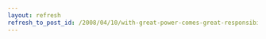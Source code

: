 ```yaml
---
layout: refresh
refresh_to_post_id: /2008/04/10/with-great-power-comes-great-responsibility
---
```

